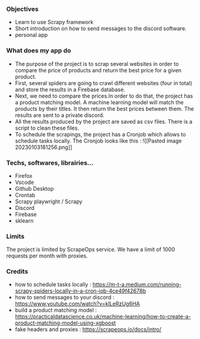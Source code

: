 ### Objectives 
- Learn to use Scrapy framework
- Short introduction on how to send messages to the discord software. 
- personal app

### What does my app do
- The purpose of the project is to scrap several websites in order to compare the price of products and return the best price for a given product.
- First, several spiders are going to crawl different websites (four in total) and store the results in a Firebase database.
- Next, we need to compare the prices.In order to do that, the project has a product matching model. A machine learning model will match the products by their titles. It then return the best prices between them. The results are sent to a private discord.
- All the results produced by the project are saved as csv files. There is a script to clean these files.
- To schedule the scrapings, the project has a Cronjob which allows to schedule tasks locally. The Cronjob looks like this :
 ![[Pasted image 20230103181256.png]]

### Techs, softwares, librairies…
- Firefox
- Vscode 
- Github Desktop
- Crontab
- Scrapy playwright / Scrapy
- Discord
- Firebase
- sklearn

### Limits
The project is limited by ScrapeOps service. We have a limit of 1000 requests  per month with proxies.

### Credits
- how to schedule tasks locally :
https://m-t-a.medium.com/running-scrapy-spiders-locally-in-a-cron-job-4ce49f42678b
- how to send messages to your discord :
 https://www.youtube.com/watch?v=klLeRzUg6HA
 - build a product matching model : 
 https://practicaldatascience.co.uk/machine-learning/how-to-create-a-product-matching-model-using-xgboost
 - fake headers and proxies : 
 https://scrapeops.io/docs/intro/
